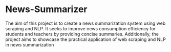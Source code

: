 # News-Summarizer
The aim of this project is to create a news summarization system using web scraping and NLP. It seeks to improve news consumption efficiency for students and teachers by providing concise summaries. Additionally, the project aims to showcase the practical application of web scraping and NLP in news summarization
